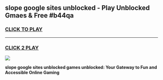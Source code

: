 
## slope google sites unblocked - Play Unblocked Gmaes & Free #b44qa
<h3>
<a href="https://news.freeplayer.one?title=slope_google_sites_unblocked&ref=24F">CLICK TO PLAY</a></h3>
<hr>

<h3>
<a href="https://news.freeplayer.one?title=slope_google_sites_unblocked&ref=24F">CLICK 2 PLAY</a>
  
</h3>

<a href="https://news.freeplayer.one?title=slope_google_sites_unblocked&ref=24F/"><img src="https://clearcache.store/games.png"></a>


**slope google sites unblocked games unblocked: Your Gateway to Fun and Accessible Online Gaming**
